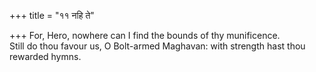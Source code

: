 +++
title = "११ नहि ते"

+++
For, Hero, nowhere can I find the bounds of thy munificence.  
     Still do thou favour us, O Bolt-armed Maghavan: with strength hast thou rewarded hymns.